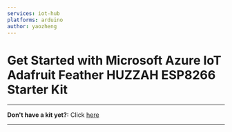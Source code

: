 ```yaml
---
services: iot-hub
platforms: arduino
author: yaozheng
---
```


# Get Started with Microsoft Azure IoT Adafruit Feather HUZZAH ESP8266 Starter Kit

***
**Don't have a kit yet?:** Click [here](http://azure.com/iotstarterkits)
***
